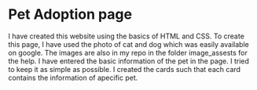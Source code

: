 # Pet Adoption page
I have created this website using the basics of HTML and CSS. 
To create this page, I have used the photo of cat and dog which was easily available on google. 
The images are also in my repo in the folder image_assests for the help. 
I have entered the basic information of the pet in the page. 
I tried to keep it as simple as possible. 
I created the cards such that each card contains the information of apecific pet.
